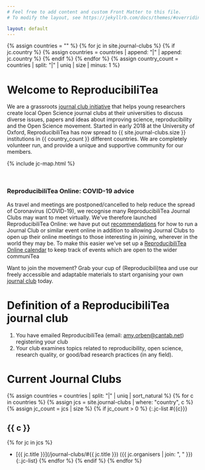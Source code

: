 ```yaml
---
# Feel free to add content and custom Front Matter to this file.
# To modify the layout, see https://jekyllrb.com/docs/themes/#overriding-theme-defaults

layout: default
---
```


{% assign countries = "" %}
{% for jc in site.journal-clubs %}
{% if jc.country %}
{% assign countries = countries | append: "|" | append: jc.country %}
{% endif %}
{% endfor %}
{% assign country_count = countries | split: "|" | uniq | size | minus: 1 %}


# **Welcome to ReproducibiliTea**

We are a grassroots [journal club initiative](/about/) that helps young researchers create local Open Science journal clubs at their universities to discuss diverse issues, papers and ideas about improving science, reproducibility and the Open Science movement. Started in early 2018 at the University of Oxford, ReproducibiliTea has now spread to {{ site.journal-clubs.size }} institutions in {{ country_count }} different countries. We are completely volunteer run, and provide a unique and supportive community for our members.

{% include jc-map.html %}

<br/>

<div class="biohazard">
    <h3><i class="fas fa-biohazard"></i> ReproducibiliTea Online: COVID-19 advice</h3>
    <p>As travel and meetings are postponed/cancelled to help reduce the spread of Coronavirus (COVID-19), we recognise many ReproducibiliTea Journal Clubs may want to meet virtually. We've therefore launched ReproducibiliTea Online: we have put out <a href="/online/">recommendations</a> for how to run a Journal Club or similar event online in addition to allowing Journal Clubs to open up their online meetings to those interesting in joining, wherever in the world they may be. To make this easier we've set up a <a href="/calendar/">ReproducibiliTea Online calendar</a> to keep track of events which are open to the wider communiTea </p>  
</div>


Want to join the movement? Grab your cup of (Reproducibili)tea and use our freely accessible and adaptable materials to start organising your own [journal club](/journal-clubs/) today.

# Definition of a ReproducibiliTea journal club

1. You have emailed ReproducibiliTea (email: amy.orben@cantab.net) registering your club
2. Your club examines topics related to reproducibility, open science, research quality, or good/bad research practices (in any field).

# Current Journal Clubs

{% assign countries = countries | split: "|" | uniq | sort_natural %}
{% for c in countries %}
{% assign jcs = site.journal-clubs | where: "country", c %}
{% assign jc_count = jcs | size %}
{% if jc_count > 0 %}
{:.jc-list #{{c}}}
## {{ c }} 
{% for jc in jcs %}
- [{{ jc.title }}](/journal-clubs/#{{ jc.title }}) ({{ jc.organisers | join: ", " }})
{:.jc-list}
{% endfor %}
{% endif %}
{% endfor %}


